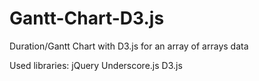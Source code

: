 # Gantt-Chart-D3.js
Duration/Gantt Chart with D3.js for an array of arrays data

Used libraries:
jQuery
Underscore.js
D3.js
